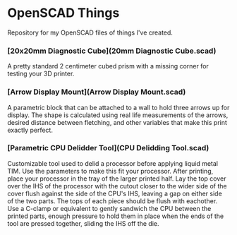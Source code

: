 # OpenSCAD Things
Repository for my OpenSCAD files of things I've created.

### [20x20mm Diagnostic Cube](20mm Diagnostic Cube.scad)

A pretty standard 2 centimeter cubed prism with a missing corner for testing your 3D printer.

### [Arrow Display Mount](Arrow Display Mount.scad)

A parametric block that can be attached to a wall to hold three arrows up for display. The shape is calculated using real life measurements of the arrows, desired distance between fletching, and other variables that make this print exactly perfect.

### [Parametric CPU Delidder Tool](CPU Delidding Tool.scad)

Customizable tool used to delid a processor before applying liquid metal TIM. Use the parameters to make this fit your processor. After printing, place your processor in the tray of the larger printed half. Lay the top cover over the IHS of the processor with the cutout closer to the wider side of the cover flush against the side of the CPU's IHS, leaving a gap on either side of the two parts. The tops of each piece should be flush with eachother. Use a C-clamp or equivalent to gently sandwich the CPU between the printed parts, enough pressure to hold them in place when the ends of the tool are pressed together, sliding the IHS off the die.
